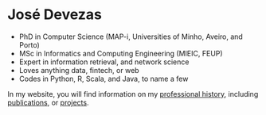 # José Devezas

- PhD in Computer Science (MAP-i, Universities of Minho, Aveiro, and Porto)
- MSc in Informatics and Computing Engineering (MIEIC, FEUP)
- Expert in information retrieval, and network science
- Loves anything data, fintech, or web
- Codes in Python, R, Scala, and Java, to name a few

In my website, you will find information on my [professional history](/career), including [publications](/academy/publications), or [projects](/academy/projects).